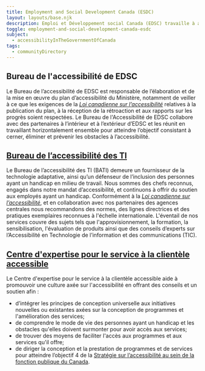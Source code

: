 ```yaml
---
title: Employment and Social Development Canada (ESDC)
layout: layouts/base.njk
description: Emploi et Développement social Canada (EDSC) travaille à améliorer le niveau de vie et la qualité de vie de tous les Canadiens en faisant la promotion d'une main-d'œuvre mobile et hautement spécialisée ainsi que d'un marché du travail efficace et favorable à l'inclusion. EDSC compte plusieurs équipes travaillant dans le domaine de l'accessibilité numérique dans le but de créer un environnement sans obstacle pour les Canadiens et les employés !
toggle: employment-and-social-development-canada-esdc
subject:
  - accessibilityInTheGovernmentOfCanada
tags:
  - communityDirectory
---
```


<div class="row wb-eqht">
<div class="col-md-6">
<h2 class="h3">Bureau de l'accessibilité de EDSC</a></h2>

Le Bureau de l’accessibilité de EDSC est responsable de l’élaboration et de la mise en œuvre du plan d’accessibilité du Ministère, notamment de veiller à ce que les exigences de la [_Loi canadienne sur l’accessibilité_](https://www.canada.ca/fr/emploi-developpement-social/programmes/canada-accessible.html) relatives à la publication du plan, à la réception de la rétroaction et aux rapports sur les progrès soient respectées. Le Bureau de l'Accessibilité de EDSC collabore avec des partenaires à l’intérieur et à l’extérieur d’EDSC et les réunit en travaillant horizontalement ensemble pour atteindre l’objectif consistant à cerner, éliminer et prévenir les obstacles à l’accessibilité.

</div>
<div class="col-md-6">
<h2 class="h3"><a href="https://bati-itao.github.io/index-fr.html">Bureau de l&rsquo;accessibilité des TI</a></h2>

Le Bureau de l’accessibilité des TI (BATI) demeure un fournisseur de la technologie adaptative, ainsi qu’un défenseur de l’inclusion des personnes ayant un handicap en milieu de travail. Nous sommes des chefs reconnus, engagés dans notre mandat d’accessibilité, et continuons à offrir du soutien aux employés ayant un handicap. Conformément à la [_Loi canadienne sur l’accessibilité_](https://www.canada.ca/fr/emploi-developpement-social/programmes/canada-accessible.html), et en collaboration avec nos partenaires des agences centrales nous recommandons des normes, des lignes directrices et des pratiques exemplaires reconnues à l'échelle internationale. L'éventail de nos services couvre des sujets tels que l'approvisionnement, la formation, la sensibilisation, l'évaluation de produits ainsi que des conseils d’experts sur l’Accessibilité en Technologie de l’information et des communications (TIC).

</div>
<div class="col-md-6">
<h2 class="h3"><a href="https://ceacs-cesca.github.io/index-fr.html">Centre d'expertise pour le service à la clientèle accessible</a></h2>

Le Centre d'expertise pour le service à la clientèle accessible aide à promouvoir une culture axée sur l'accessibilité en offrant des conseils et un soutien afin :

- d’intégrer les principes de conception universelle aux initiatives nouvelles ou existantes axées sur la conception de programmes et l'amélioration des services;
- de comprendre le mode de vie des personnes ayant un handicap et les obstacles qu'elles doivent surmonter pour avoir accès aux services;
- de trouver des moyens de faciliter l'accès aux programmes et aux services qu'il offre;
- de diriger la conception et la prestation de programmes et de services pour atteindre l’objectif 4 de la [Stratégie sur l’accessibilité au sein de la fonction publique du Canada](https://www.canada.ca/fr/gouvernement/fonctionpublique/mieux-etre-inclusion-diversite-fonction-publique/diversite-equite-matiere-emploi/accessibilite-fonction-publique/strategie-accessibilite-fonction-publique-tdm.html).

</div>
</div>
